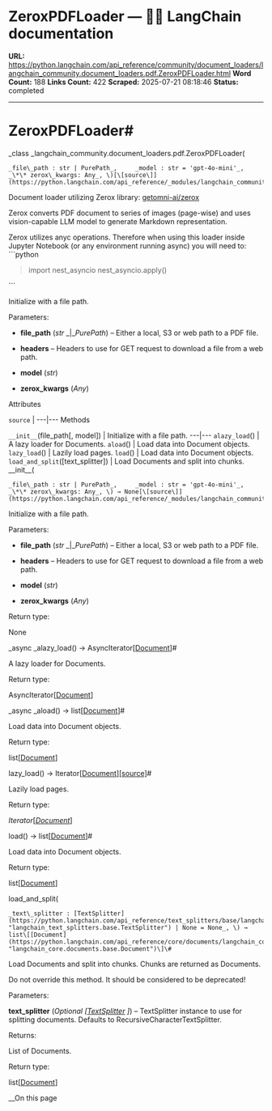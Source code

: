 # ZeroxPDFLoader — 🦜🔗 LangChain  documentation

**URL:** https://python.langchain.com/api_reference/community/document_loaders/langchain_community.document_loaders.pdf.ZeroxPDFLoader.html
**Word Count:** 188
**Links Count:** 422
**Scraped:** 2025-07-21 08:18:46
**Status:** completed

---

# ZeroxPDFLoader\#

_class _langchain\_community.document\_loaders.pdf.ZeroxPDFLoader\(

    _file\_path : str | PurePath_,     _model : str = 'gpt-4o-mini'_,     _\*\* zerox\_kwargs: Any_, \)[\[source\]](https://python.langchain.com/api_reference/_modules/langchain_community/document_loaders/pdf.html#ZeroxPDFLoader)\#     

Document loader utilizing Zerox library: [getomni-ai/zerox](https://github.com/getomni-ai/zerox)

Zerox converts PDF document to series of images \(page-wise\) and uses vision-capable LLM model to generate Markdown representation.

Zerox utilizes anyc operations. Therefore when using this loader inside Jupyter Notebook \(or any environment running async\) you will need to: \`\`\`python

> import nest\_asyncio nest\_asyncio.apply\(\)

\`\`\`

Initialize with a file path.

Parameters:     

  * **file\_path** \(_str_ _|__PurePath_\) – Either a local, S3 or web path to a PDF file.

  * **headers** – Headers to use for GET request to download a file from a web path.

  * **model** \(_str_\)

  * **zerox\_kwargs** \(_Any_\)

Attributes

`source` |    ---|---      Methods

`__init__`\(file\_path\[, model\]\) | Initialize with a file path.   ---|---   `alazy_load`\(\) | A lazy loader for Documents.   `aload`\(\) | Load data into Document objects.   `lazy_load`\(\) | Lazily load pages.   `load`\(\) | Load data into Document objects.   `load_and_split`\(\[text\_splitter\]\) | Load Documents and split into chunks.      \_\_init\_\_\(

    _file\_path : str | PurePath_,     _model : str = 'gpt-4o-mini'_,     _\*\* zerox\_kwargs: Any_, \) → None[\[source\]](https://python.langchain.com/api_reference/_modules/langchain_community/document_loaders/pdf.html#ZeroxPDFLoader.__init__)\#     

Initialize with a file path.

Parameters:     

  * **file\_path** \(_str_ _|__PurePath_\) – Either a local, S3 or web path to a PDF file.

  * **headers** – Headers to use for GET request to download a file from a web path.

  * **model** \(_str_\)

  * **zerox\_kwargs** \(_Any_\)

Return type:     

None

_async _alazy\_load\(\) → AsyncIterator\[[Document](https://python.langchain.com/api_reference/core/documents/langchain_core.documents.base.Document.html#langchain_core.documents.base.Document "langchain_core.documents.base.Document")\]\#     

A lazy loader for Documents.

Return type:     

AsyncIterator\[[Document](https://python.langchain.com/api_reference/core/documents/langchain_core.documents.base.Document.html#langchain_core.documents.base.Document "langchain_core.documents.base.Document")\]

_async _aload\(\) → list\[[Document](https://python.langchain.com/api_reference/core/documents/langchain_core.documents.base.Document.html#langchain_core.documents.base.Document "langchain_core.documents.base.Document")\]\#     

Load data into Document objects.

Return type:     

list\[[Document](https://python.langchain.com/api_reference/core/documents/langchain_core.documents.base.Document.html#langchain_core.documents.base.Document "langchain_core.documents.base.Document")\]

lazy\_load\(\) → Iterator\[[Document](https://python.langchain.com/api_reference/core/documents/langchain_core.documents.base.Document.html#langchain_core.documents.base.Document "langchain_core.documents.base.Document")\][\[source\]](https://python.langchain.com/api_reference/_modules/langchain_community/document_loaders/pdf.html#ZeroxPDFLoader.lazy_load)\#     

Lazily load pages.

Return type:     

_Iterator_\[[_Document_](https://python.langchain.com/api_reference/core/documents/langchain_core.documents.base.Document.html#langchain_core.documents.base.Document "langchain_core.documents.base.Document")\]

load\(\) → list\[[Document](https://python.langchain.com/api_reference/core/documents/langchain_core.documents.base.Document.html#langchain_core.documents.base.Document "langchain_core.documents.base.Document")\]\#     

Load data into Document objects.

Return type:     

list\[[Document](https://python.langchain.com/api_reference/core/documents/langchain_core.documents.base.Document.html#langchain_core.documents.base.Document "langchain_core.documents.base.Document")\]

load\_and\_split\(

    _text\_splitter : [TextSplitter](https://python.langchain.com/api_reference/text_splitters/base/langchain_text_splitters.base.TextSplitter.html#langchain_text_splitters.base.TextSplitter "langchain_text_splitters.base.TextSplitter") | None = None_, \) → list\[[Document](https://python.langchain.com/api_reference/core/documents/langchain_core.documents.base.Document.html#langchain_core.documents.base.Document "langchain_core.documents.base.Document")\]\#     

Load Documents and split into chunks. Chunks are returned as Documents.

Do not override this method. It should be considered to be deprecated\!

Parameters:     

**text\_splitter** \(_Optional_ _\[_[_TextSplitter_](https://python.langchain.com/api_reference/text_splitters/base/langchain_text_splitters.base.TextSplitter.html#langchain_text_splitters.base.TextSplitter "langchain_text_splitters.base.TextSplitter") _\]_\) – TextSplitter instance to use for splitting documents. Defaults to RecursiveCharacterTextSplitter.

Returns:     

List of Documents.

Return type:     

list\[[Document](https://python.langchain.com/api_reference/core/documents/langchain_core.documents.base.Document.html#langchain_core.documents.base.Document "langchain_core.documents.base.Document")\]

__On this page